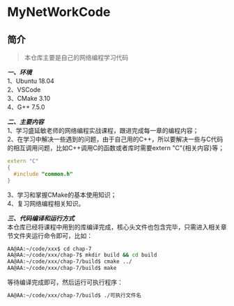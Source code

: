# MyNetWorkCode

## 简介
> 本仓库主要是自己的网络编程学习代码   

***一、环境***   
1、Ubuntu 18.04   
2、VSCode   
3、CMake 3.10   
4、G++ 7.5.0   

***二、主要内容***    
1、学习盛延敏老师的网络编程实战课程，跟进完成每一章的编程内容；    
2、在学习中解决一些遇到的问题，由于自己用的C++，所以要解决一些与C代码的相互调用问题，比如C++调用C的函数或者库时需要extern "C"{相关内容}等；
  ```c++
  extern "C"
  {
    #include "common.h"
  }
  ```
  3、学习和掌握CMake的基本使用知识；    
  4、复习网络编程相关知识。    

***三、代码编译和运行方式***    
本仓库已经将课程中用到的库编译完成，核心头文件也包含完毕，只需进入相关章节文件夹运行命令即可，比如：    
```bash
AA@AA:~/code/xxx$ cd chap-7
AA@AA:~/code/xxx/chap-7$ mkdir build && cd build
AA@AA:~/code/xxx/chap-7/build$ cmake ../
AA@AA:~/code/xxx/chap-7/build$ make
```
等待编译完成即可，然后运行可执行程序：
```bash
AA@AA:~/code/xxx/chap-7/build$ ./可执行文件名
```
